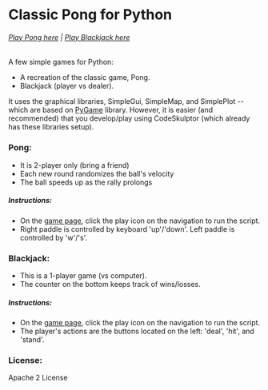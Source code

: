 # Classic Pong for Python
###### [Play Pong here](http://www.codeskulptor.org/#user41_IEECkGySF5_0.py) | [Play Blackjack here](http://www.codeskulptor.org/#user41_G8fEB3jjfc_0.py)

A few simple games for Python:
- A recreation of the classic game, Pong.
- Blackjack (player vs dealer).

It uses the graphical libraries, SimpleGui, SimpleMap, and SimplePlot -- which are based on [PyGame](http://www.pygame.org/hifi.html) library. However, it is easier (and recommended) that you develop/play using CodeSkulptor (which already has these libraries setup).

### Pong:
- It is 2-player only (bring a friend)
- Each new round randomizes the ball's velocity
- The ball speeds up as the rally prolongs

##### Instructions:
- On the [game page](http://www.codeskulptor.org/#user41_IEECkGySF5_0.py), click the play icon on the navigation to run the script.
- Right paddle is controlled by keyboard 'up'/'down'. Left paddle is controlled by 'w'/'s'.

### Blackjack:
- This is a 1-player game (vs computer).
- The counter on the bottom keeps track of wins/losses.

##### Instructions:
- On the [game page](http://www.codeskulptor.org/#user41_G8fEB3jjfc_0.py), click the play icon on the navigation to run the script.
- The player's actions are the buttons located on the left: 'deal', 'hit', and 'stand'.

### License:
Apache 2 License
